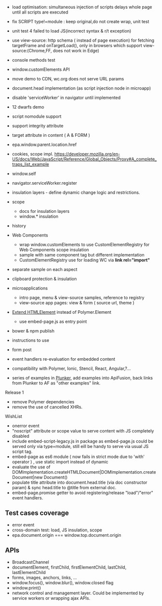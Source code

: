 * load optimisation: simultaneous injection of scripts delays whole page until all scripts are executed

* fix SCRIPT type!=module : keep original,do not create wrap, unit test
* unit test 4 failed to load JS(incorrect syntax & r/t exception)
    
* use    view-source: http schema ( instead of page execution) for fetching targetFrame  and onTargetLoad(), only in browsers which support view-source:(Chrome,FF, does not work in Edge)
* console methods test
* window.customElements API
* move demo to CDN, wc.org does not serve URL params
* document.head implementation (as script injection node in microapp)
* disable 'serviceWorker' in navigator until implemented
* 12 dwarfs demo  
* script nomodule support
* support integrity attribute
* target attribute in content ( A & FORM )
* epa.window.parent.location.href
* cookies, scope impl. https://developer.mozilla.org/en-US/docs/Web/JavaScript/Reference/Global_Objects/Proxy#A_complete_traps_list_example
* window.self
* navigator.serviceWorker.register
* insulation layers - define dynamic change logic and restrictions. 
* scope 
    * docs for insulation layers
    * window.* insulation
* history
* Web Components
    * wrap window.customElements to use CustomElementRegistry for Web Components scope insulation
    * sample with same component tag but different implementation
    * CustomElementRegistry use for loading WC via **link rel="import"** 
* separate sample on each aspect
* clipboard protection & insulation
* microapplications
    * intro page, menu & view-source samples, reference to registry
    * view-source app pages: view & form ( source url, theme )
* [Extend HTMLElement](https://developer.mozilla.org/en-US/docs/Web/Web_Components/Using_custom_elements) instead of Polymer.Element
    * use embed-page.js as entry point  
* bower & npm publish
* instructions to use
* form post
* event handlers re-evaluation for embedded content
 
* compatibility with Polymer, Ionic, Stencil, React, Angular,?...
* series of examples in [Plunker](http://plnkr.co/), add examples into ApiFusion, 
    back links from Plunker to AF as "other examples" link. 
    
Release 1

* remove Polymer dependencies
* remove the use of cancelled XHRs.     

WishList
* onerror event
* "noscript" attribute or scope value to serve content with JS completely disabled
* include embed-script-legacy.js in package as embed-page.js could be served only via type=module, still eill be handy 
    to serve via usual JS script tag.
* embed-page as es6 module ( now fails in strict mode due to 'with' operator )
    , use static import instead of dynamic 
* evaluate the use of DOMImplementation.createHTMLDocument|DOMImplementation.createDocument|new Document()   
* populate title attribute into document.head.title (via doc constructor param) & sync head.title to @title from 
    external doc.    
* embed-page.promise getter to avoid registering/release "load"/"error" event handlers.
    
## Test cases coverage
* error event
* cross-domain test: load, JS insulation, scope 
* epa.document.origin === window.top.document.origin

## APIs
* BroadcastChannel 
* documentElement, firstChild, firstElementChild, lastChild, lastElementChild
* forms, images, anchors, links, ...
* window.focus(), window.blur(), window.closed flag
* window.print()
* network control and management layer. Could be implemented by service workers or wrapping ajax APIs.
    